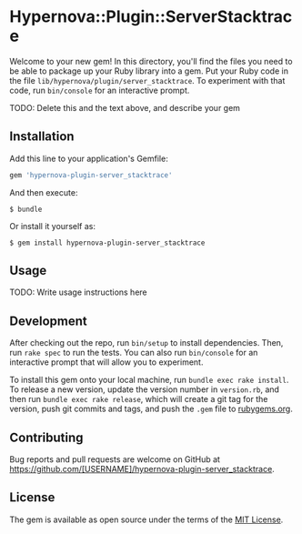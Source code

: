 # Hypernova::Plugin::ServerStacktrace

Welcome to your new gem! In this directory, you'll find the files you need to be able to package up your Ruby library into a gem. Put your Ruby code in the file `lib/hypernova/plugin/server_stacktrace`. To experiment with that code, run `bin/console` for an interactive prompt.

TODO: Delete this and the text above, and describe your gem

## Installation

Add this line to your application's Gemfile:

```ruby
gem 'hypernova-plugin-server_stacktrace'
```

And then execute:

    $ bundle

Or install it yourself as:

    $ gem install hypernova-plugin-server_stacktrace

## Usage

TODO: Write usage instructions here

## Development

After checking out the repo, run `bin/setup` to install dependencies. Then, run `rake spec` to run the tests. You can also run `bin/console` for an interactive prompt that will allow you to experiment.

To install this gem onto your local machine, run `bundle exec rake install`. To release a new version, update the version number in `version.rb`, and then run `bundle exec rake release`, which will create a git tag for the version, push git commits and tags, and push the `.gem` file to [rubygems.org](https://rubygems.org).

## Contributing

Bug reports and pull requests are welcome on GitHub at https://github.com/[USERNAME]/hypernova-plugin-server_stacktrace.

## License

The gem is available as open source under the terms of the [MIT License](https://opensource.org/licenses/MIT).
